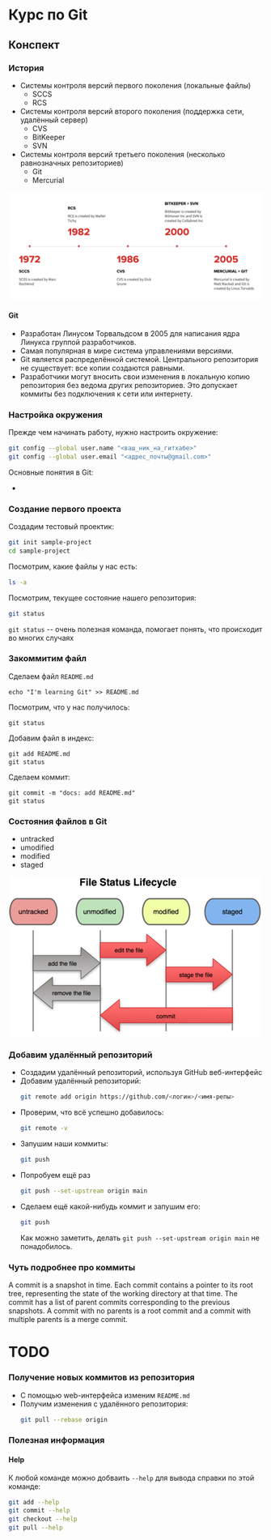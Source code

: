 # Курс по Git

## Конспект

### История

* Системы контроля версий первого поколения (локальные файлы)
  * SCCS
  * RCS
* Системы контроля версий второго поколения (поддержка сети, удалённый сервер)
  * CVS
  * BitKeeper
  * SVN
* Системы контроля версий третьего поколения (несколько равнозначных репозиториев)
  * Git
  * Mercurial

![history](imgs/history.png)

#### Git 

* Разработан Линусом Торвальдсом в 2005 для написания ядра Линукса группой разработчиков. 
* Самая популярная в мире система управлениями версиями.
* Git является распределённой системой. Центрального репозитория не существует: все копии создаются равными.
* Разработчики могут вносить свои изменения в локальную копию репозитория без ведома других репозиториев. Это допускает коммиты без подключения к сети или интернету.

### Настройка окружения

Прежде чем начинать работу, нужно настроить окружение:

```bash
git config --global user.name "<ваш_ник_на_гитхабе>"
git config --global user.email "<адрес_почты@gmail.com>"
```

Основные понятия в Git:

* 


### Cоздание первого проекта

Cоздадим тестовый проектик:

```bash
git init sample-project
cd sample-project
```

Посмотрим, какие файлы у нас есть:
```bash
ls -a
```

Посмотрим, текущее состояние нашего репозитория:
```bash
git status
```

`git status` -- очень полезная команда, помогает понять, что происходит во многих случаях

### Закоммитим файл

Сделаем файл `README.md`
```
echo "I'm learning Git" >> README.md
```

Посмотрим, что у нас получилось:
```
git status
```

Добавим файл в индекс:
```
git add README.md
git status
```

Сделаем коммит:
```
git commit -m "docs: add README.md"
git status
```

### Состояния файлов в Git

* untracked
* umodified
* modified
* staged

![Lifecycle](imgs/lifecycle.png)

### Добавим удалённый репозиторий

* Создадим удалённый репозиторий, используя GitHub веб-интерфейс
* Добавим удалённый репозиторий:
  ```bash
  git remote add origin https://github.com/<логин>/<имя-репы>
  ```
* Проверим, что всё успешно добавилось:
  ```bash
  git remote -v
  ```
* Запушим наши коммиты:
  ```bash
  git push
  ```
* Попробуем ещё раз
  ```bash
  git push --set-upstream origin main
  ```
* Сделаем ещё какой-нибудь коммит и запушим его:
  ```bash
  git push
  ```
  Как можно заметить, делать `git push --set-upstream origin main` не понадобилось.

### Чуть подробнее про коммиты

A commit is a snapshot in time. Each commit contains a pointer to its root tree, representing the state of the working directory at that time. The commit has a list of parent commits corresponding to the previous snapshots. A commit with no parents is a root commit and a commit with multiple parents is a merge commit. 

# TODO

### Получение новых коммитов из репозитория

* С помощью web-интерфейса изменим `README.md`
* Получим изменения с удалённого репозитория:
  ```bash
  git pull --rebase origin 
  ```

### Полезная информация

#### Help

К любой команде можно добваить `--help` для вывода справки по этой команде:
```bash
git add --help
git commit --help
git checkout --help
git pull --help
```